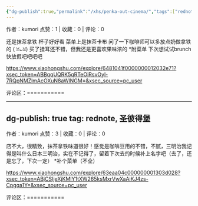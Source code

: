 ```yaml
---
{"dg-publish":true,"permalink":"/xhs/penka-out-cinema/","tags":["rednote","圣彼得堡"],"updated":"2025-03-17T22:33:36.009+08:00"}
---
```


作者：kumori
点赞：1   |   收藏：0   |   评论：0

还是抹茶拿铁 杯子好好看 菜单上是抹茶卡布 问了一下咖啡师可以多放点奶做拿铁的 ( ꈍᴗꈍ)
买了挂耳还不错，但我还是更喜欢果味浓的
*附菜单
下次想试试brunch 快放假吧吧吧吧

https://www.xiaohongshu.com/explore/6481041f0000000012032e71?xsec_token=ABBqqUQRK5qRTeOiRsvOyl-7RQpNMZlmAcOXuN8aWlNGM=&xsec_source=pc_user

评论区：===========


---
dg-publish: true
tag: rednote, 圣彼得堡
---
作者：kumori
点赞：3   |   收藏：0   |   评论：0

店不大，很精致，抹茶拿铁味道很好！感觉是咖啡豆用的不错，不腻，三明治我记得是叫什么日本三明治，实在不记得了，留着下次去的时候补上名字吧（去了，还是忘了，下次一定）
*补个菜单（不全）

https://www.xiaohongshu.com/explore/63eaa04c000000001303d028?xsec_token=ABjCSIjeXjKMlY1tXW265ksMxrVwXaAiKJ4zs-Cpgqa1Y=&xsec_source=pc_user

评论区：===========

